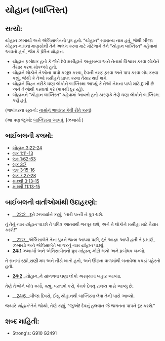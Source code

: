 # યોહાન (બાપ્તિસ્ત) 

## સત્યો: 

યોહાન ઝખાર્યા અને એલિસાબેતનો પુત્ર હતો.
“યોહાન” સામાન્ય નામ હતું, જેથી બીજા યોહાન નામનાં માણસોથી તેને અલગ કરવા માટે મોટેભાગે તેને “યોહાન બાપ્તિસ્ત” કહેવામાં આવતો હતો, જેમ કે પ્રેરિત યોહાન.

* યોહાન પ્રબોધક હતો કે જેને દેવે મસીહાને અનુસરવા અને તેનામાં વિશ્વાસ કરવા લોકોને તૈયાર કરવા મોકલ્યો હતો.
* યોહાને લોકોને તેઓના પાપો કબૂલ કરવા, દેવની તરફ ફરવા અને પાપ કરવા બંધ કરવા કહ્યું, જેથી કે તેઓ મસીહને પ્રાપ્ત કરવા તૈયાર થઈ શકે.
* યોહાને ચિહ્ન તરીકે ઘણા લોકોને બાપ્તિસ્મા આપ્યું કે તેઓ તેમના પાપો માટે દુઃખી છે અને તેઓથી પસ્તાવો કરે (પાપથી દૂર રહે).
* યોહાનને “યોહાન બાપ્તિસ્ત” કહેવામાં આવતો હતો કારણકે તેણે ઘણા લોકોને બાપ્તિસ્મા કર્યું હતું.

(ભાષાંતરના સૂચનો: [નામોનું ભાષાંતર કેવી રીતે કરવું](rc://gu/ta/man/translate/translate-names))

(આ પણ જુઓ: [બાપ્તિસમા આપવું](../kt/baptize.md), [ઝખાર્યા )

## બાઈબલની કલમો: 

* [યોહાન 3:22-24](../names/zechariahnt.md)
* [લૂક 1:11-13](rc://gu/tn/help/jhn/03/22)
* [લૂક 1:62-63](rc://gu/tn/help/luk/01/11)
* [લૂક 3:7](rc://gu/tn/help/luk/01/62)
* [લૂક 3:15-16](rc://gu/tn/help/luk/03/07)
* [લૂક 7:27-28](rc://gu/tn/help/luk/03/15)
* [માથ્થી 3:13-15](rc://gu/tn/help/luk/07/27)
* [માથ્થી 11:13-15](rc://gu/tn/help/mat/03/13)

## બાઈબલની વાર્તાઓમાંથી ઉદાહરણો: 

* __[22:2](rc://gu/tn/help/mat/11/13)__દૂતે ઝખાર્યાને કહ્યું, “તારી પત્ની ને પુત્ર થશે.

તું તેનું નામ _યોહાન_ પાડશે
તે પવિત્ર આત્માથી ભરપૂર થશે, અને તે લોકોને મસીહા માટે તૈયાર કરશે!”

* __[22:7](rc://gu/tn/help/obs/22/02)__એલિસાબેતે તેના પુત્રને જન્મ આપ્યા પછી,  દૂતે આજ્ઞા આપી હતી તે પ્રમાણે, ઝખાર્યા અને એલિસાબેતે બાળકનું નામ  _યોહાન_ પાડ્યું.
* __[24:1](rc://gu/tn/help/obs/22/07)__ ઝખાર્યા અને એલિસાબેતનો પુત્ર _યોહાન_, મોટો થયો અને પ્રબોધક બન્યો.

તે રાનમાં રહ્યો,રાણી મધ અને તીડો ખાતો હતો, અને ઊંટના વાળમાંથી બનાવેલા કપડાં પહેરતો હતો.

* __[24:2](rc://gu/tn/help/obs/24/01)__ _યોહાન_ને સાંભળવા ઘણા લોકો અરણ્યમાં બહાર આવ્યા.

તેણે તેઓને બોધ કર્યો, કહ્યું, પસ્તાવો કરો, કેમકે દેવનું રાજ્ય પાસે આવ્યું છે.

* __[24:6](rc://gu/tn/help/obs/24/02)__બીજા દિવસે, ઈસુ યોહાનથી બાપ્તિસ્મા લેવા તેની પાસે આવ્યો.

જયારે _યોહાને_ તેને જોયો, તેણે કહ્યું, “જુઓ!
દેવનું હલવાન જે જગતના પાપને દૂર કરશે.”

## શબ્દ માહિતી: 

* Strong's: G910 G2491
